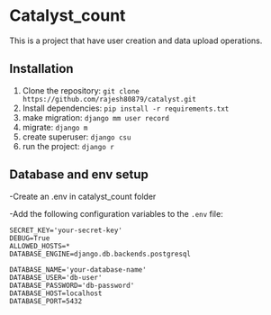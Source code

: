 # Catalyst_count

This is a project that have user creation and data upload operations.

## Installation

1. Clone the repository: `git clone https://github.com/rajesh80879/catalyst.git`
2. Install dependencies: `pip install -r requirements.txt`
3. make migration:  `django mm user record`
4. migrate:  `django m`
5. create superuser: `django csu`
6. run the project:  `django r`

## Database and env setup

-Create an .env in catalyst_count folder

-Add the following configuration variables to the `.env` file:

    SECRET_KEY='your-secret-key'
    DEBUG=True
    ALLOWED_HOSTS=*
    DATABASE_ENGINE=django.db.backends.postgresql

    DATABASE_NAME='your-database-name'
    DATABASE_USER='db-user'
    DATABASE_PASSWORD='db-password'
    DATABASE_HOST=localhost
    DATABASE_PORT=5432

